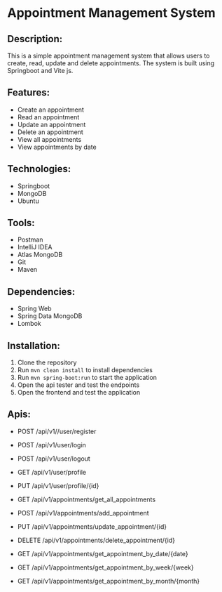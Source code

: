 # Appointment Management System

## Description:
This is a simple appointment management system that allows users to create, read, update and delete appointments. The system is built using Springboot and Vite js.

## Features:
- Create an appointment
- Read an appointment
- Update an appointment
- Delete an appointment
- View all appointments
- View appointments by date

## Technologies:
- Springboot
- MongoDB
- Ubuntu

## Tools:
- Postman
- IntelliJ IDEA
- Atlas MongoDB
- Git
- Maven

## Dependencies:
- Spring Web
- Spring Data MongoDB
- Lombok


## Installation:
1. Clone the repository
2. Run `mvn clean install` to install dependencies
3. Run `mvn spring-boot:run` to start the application
4. Open the api tester and test the endpoints
5. Open the frontend and test the application

## Apis:
- POST /api/v1//user/register
- POST /api/v1/user/login
- POST /api/v1/user/logout
- GET /api/v1/user/profile
- PUT /api/v1/user/profile/{id}

- GET /api/v1/appointments/get_all_appointments
- POST /api/v1/appointments/add_appointment
- PUT /api/v1/appointments/update_appointment/{id}
- DELETE /api/v1/appointments/delete_appointment/{id}
- GET /api/v1/appointments/get_appointment_by_date/{date}
- GET /api/v1/appointments/get_appointment_by_week/{week}
- GET /api/v1/appointments/get_appointment_by_month/{month}

